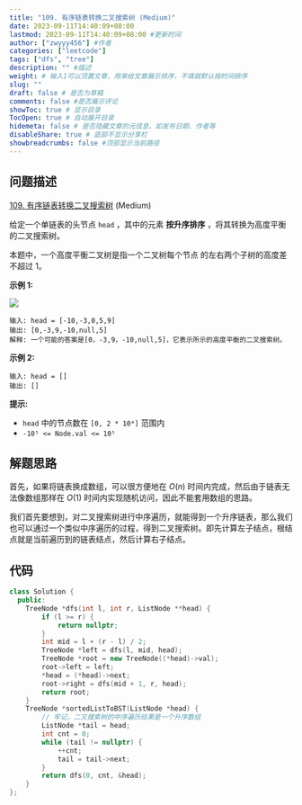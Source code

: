 ```yaml
---
title: "109. 有序链表转换二叉搜索树 (Medium)"
date: 2023-09-11T14:40:09+08:00
lastmod: 2023-09-11T14:40:09+08:00 #更新时间
author: ["zwyyy456"] #作者
categories: ["leetcode"]
tags: ["dfs", "tree"]
description: "" #描述
weight: # 输入1可以顶置文章，用来给文章展示排序，不填就默认按时间排序
slug: ""
draft: false # 是否为草稿
comments: false #是否展示评论
showToc: true # 显示目录
TocOpen: true # 自动展开目录
hidemeta: false # 是否隐藏文章的元信息，如发布日期、作者等
disableShare: true # 底部不显示分享栏
showbreadcrumbs: false #顶部显示当前路径
---
```

## 问题描述

[109. 有序链表转换二叉搜索树][link] (Medium)

[link]: https://leetcode.cn/problems/convert-sorted-list-to-binary-search-tree/

给定一个单链表的头节点  `head` ，其中的元素 **按升序排序** ，将其转换为高度平衡的二叉搜索树。

本题中，一个高度平衡二叉树是指一个二叉树每个节点 的左右两个子树的高度差不超过 1。

**示例 1:**

![](https://pic-upyun.zwyyy456.tech/smms/2023-12-26-065514.jpg)

```
输入: head = [-10,-3,0,5,9]
输出: [0,-3,9,-10,null,5]
解释: 一个可能的答案是[0，-3,9，-10,null,5]，它表示所示的高度平衡的二叉搜索树。
```

**示例 2:**

```
输入: head = []
输出: []
```

**提示:**

- `head` 中的节点数在 `[0, 2 * 10⁴]` 范围内
- `-10⁵ <= Node.val <= 10⁵`

## 解题思路

首先，如果将链表换成数组，可以很方便地在 $O(n)$ 时间内完成，然后由于链表无法像数组那样在 $O(1)$ 时间内实现随机访问，因此不能套用数组的思路。

我们首先要想到，对二叉搜索树进行中序遍历，就能得到一个升序链表，那么我们也可以通过一个类似中序遍历的过程，得到二叉搜索树。即先计算左子结点，根结点就是当前遍历到的链表结点，然后计算右子结点。

## 代码

```cpp
class Solution {
  public:
    TreeNode *dfs(int l, int r, ListNode **head) {
        if (l >= r) {
            return nullptr;
        }
        int mid = l + (r - l) / 2;
        TreeNode *left = dfs(l, mid, head);
        TreeNode *root = new TreeNode((*head)->val);
        root->left = left;
        *head = (*head)->next;
        root->right = dfs(mid + 1, r, head);
        return root;
    }
    TreeNode *sortedListToBST(ListNode *head) {
        // 牢记，二叉搜索树的中序遍历结果是一个升序数组
        ListNode *tail = head;
        int cnt = 0;
        while (tail != nullptr) {
            ++cnt;
            tail = tail->next;
        }
        return dfs(0, cnt, &head);
    }
};
```
